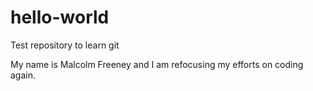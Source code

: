 # hello-world
Test repository to learn git

My name is Malcolm Freeney and I am refocusing my efforts on coding again.
